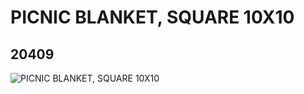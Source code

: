 # PICNIC BLANKET, SQUARE 10X10
## 20409
![PICNIC BLANKET, SQUARE 10X10](https://lc-www-live-s.legocdn.com/media/bricks/5/2/6106136.jpg)